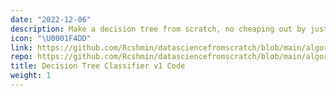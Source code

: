 ```yaml
---
date: "2022-12-06"
description: Make a decision tree from scratch, no cheaping out by just using a library!
icon: "\U0001F4DD"
link: https://github.com/Rcshmin/datasciencefromscratch/blob/main/algorithms/decisiontrees/decisiontreesimplementation.Rmd
repo: https://github.com/Rcshmin/datasciencefromscratch/blob/main/algorithms/decisiontrees/decisiontreesimplementation.Rmd
title: Decision Tree Classifier v1 Code
weight: 1
---
```

